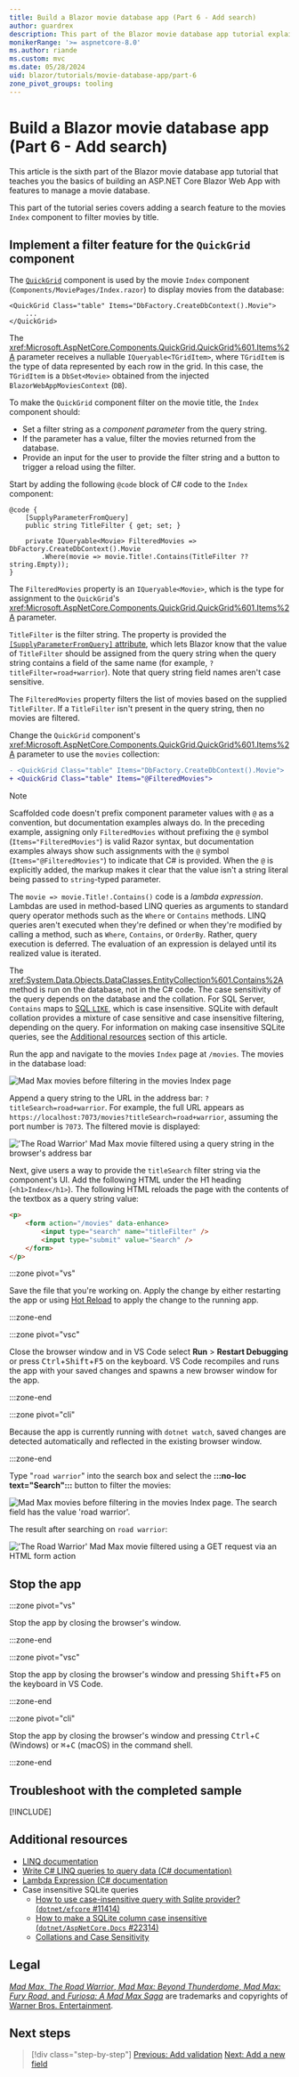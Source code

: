 ```yaml
---
title: Build a Blazor movie database app (Part 6 - Add search)
author: guardrex
description: This part of the Blazor movie database app tutorial explains how to add a search feature to filter movies by title.
monikerRange: '>= aspnetcore-8.0'
ms.author: riande
ms.custom: mvc
ms.date: 05/28/2024
uid: blazor/tutorials/movie-database-app/part-6
zone_pivot_groups: tooling
---
```

# Build a Blazor movie database app (Part 6 - Add search)

<!-- UPDATE 9.0 Activate after release

[!INCLUDE[](~/includes/not-latest-version.md)]

-->

This article is the sixth part of the Blazor movie database app tutorial that teaches you the basics of building an ASP.NET Core Blazor Web App with features to manage a movie database.

This part of the tutorial series covers adding a search feature to the movies `Index` component to filter movies by title.

## Implement a filter feature for the `QuickGrid` component

The [`QuickGrid`](xref:Microsoft.AspNetCore.Components.QuickGrid) component is used by the movie `Index` component (`Components/MoviePages/Index.razor`) to display movies from the database:

```razor
<QuickGrid Class="table" Items="DbFactory.CreateDbContext().Movie">
    ...
</QuickGrid>
```

The <xref:Microsoft.AspNetCore.Components.QuickGrid.QuickGrid%601.Items%2A> parameter receives a nullable `IQueryable<TGridItem>`, where `TGridItem` is the type of data represented by each row in the grid. In this case, the `TGridItem` is a `DbSet<Movie>` obtained from the injected `BlazorWebAppMoviesContext` (`DB`).

To make the `QuickGrid` component filter on the movie title, the `Index` component should:

* Set a filter string as a *component parameter* from the query string.
* If the parameter has a value, filter the movies returned from the database.
* Provide an input for the user to provide the filter string and a button to trigger a reload using the filter.

Start by adding the following `@code` block of C# code to the `Index` component:

```razor
@code {
    [SupplyParameterFromQuery]
    public string TitleFilter { get; set; }
    
    private IQueryable<Movie> FilteredMovies => DbFactory.CreateDbContext().Movie
        .Where(movie => movie.Title!.Contains(TitleFilter ?? string.Empty));
}
```

The `FilteredMovies` property is an `IQueryable<Movie>`, which is the type for assignment to the `QuickGrid`'s <xref:Microsoft.AspNetCore.Components.QuickGrid.QuickGrid%601.Items%2A> parameter.

`TitleFilter` is the filter string. The property is provided the [`[SupplyParameterFromQuery]` attribute](xref:Microsoft.AspNetCore.Components.SupplyParameterFromQueryAttribute), which lets Blazor know that the value of `TitleFilter` should be assigned from the query string when the query string contains a field of the same name (for example, `?titleFilter=road+warrior`). Note that query string field names aren't case sensitive.

The `FilteredMovies` property filters the list of movies based on the supplied `TitleFilter`. If a `TitleFilter` isn't present in the query string, then no movies are filtered.

Change the `QuickGrid` component's <xref:Microsoft.AspNetCore.Components.QuickGrid.QuickGrid%601.Items%2A> parameter to use the `movies` collection:

```diff
- <QuickGrid Class="table" Items="DbFactory.CreateDbContext().Movie">
+ <QuickGrid Class="table" Items="@FilteredMovies">
```

> [!NOTE]
> Scaffolded code doesn't prefix component parameter values with `@` as a convention, but documentation examples always do. In the preceding example, assigning only `FilteredMovies` without prefixing the `@` symbol (`Items="FilteredMovies"`) is valid Razor syntax, but documentation examples always show such assignments with the `@` symbol (`Items="@FilteredMovies"`) to indicate that C# is provided. When the `@` is explicitly added, the markup makes it clear that the value isn't a string literal being passed to `string`-typed parameter.

The `movie => movie.Title!.Contains()` code is a *lambda expression*. Lambdas are used in method-based LINQ queries as arguments to standard query operator methods such as the `Where` or `Contains` methods. LINQ queries aren't executed when they're defined or when they're modified by calling a method, such as `Where`, `Contains`, or `OrderBy`. Rather, query execution is deferred. The evaluation of an expression is delayed until its realized value is iterated.

The <xref:System.Data.Objects.DataClasses.EntityCollection%601.Contains%2A> method is run on the database, not in the C# code. The case sensitivity of the query depends on the database and the collation. For SQL Server, `Contains` maps to [SQL `LIKE`](/sql/t-sql/language-elements/like-transact-sql), which is case insensitive. SQLite with default collation provides a mixture of case sensitive and case insensitive filtering, depending on the query. For information on making case insensitive SQLite queries, see the [Additional resources](#additional-resources) section of this article.

Run the app and navigate to the movies `Index` page at `/movies`. The movies in the database load:

![Mad Max movies before filtering in the movies Index page](~/blazor/tutorials/movie-database-app/part-6/_static/before-filtering.png)

Append a query string to the URL in the address bar: `?titleSearch=road+warrior`. For example, the full URL appears as `https://localhost:7073/movies?titleSearch=road+warrior`, assuming the port number is `7073`. The filtered movie is displayed:

!['The Road Warrior' Mad Max movie filtered using a query string in the browser's address bar](~/blazor/tutorials/movie-database-app/part-6/_static/query-string-filter-result.png)

Next, give users a way to provide the `titleSearch` filter string via the component's UI. Add the following HTML under the H1 heading (`<h1>Index</h1>`). The following HTML reloads the page with the contents of the textbox as a query string value:

```html
<p>
    <form action="/movies" data-enhance>
        <input type="search" name="titleFilter" />
        <input type="submit" value="Search" />
    </form>
</p>
```

:::zone pivot="vs"

Save the file that you're working on. Apply the change by either restarting the app or using [Hot Reload](/visualstudio/debugger/hot-reload) to apply the change to the running app.

:::zone-end

:::zone pivot="vsc"

Close the browser window and in VS Code select **Run** > **Restart Debugging** or press <kbd>Ctrl</kbd>+<kbd>Shift</kbd>+<kbd>F5</kbd> on the keyboard. VS Code recompiles and runs the app with your saved changes and spawns a new browser window for the app.

:::zone-end

:::zone pivot="cli"

Because the app is currently running with `dotnet watch`, saved changes are detected automatically and reflected in the existing browser window.

:::zone-end

Type "`road warrior`" into the search box and select the **:::no-loc text="Search":::** button to filter the movies:

![Mad Max movies before filtering in the movies Index page. The search field has the value 'road warrior'.](~/blazor/tutorials/movie-database-app/part-6/_static/form-filter.png)

The result after searching on `road warrior`:

!['The Road Warrior' Mad Max movie filtered using a GET request via an HTML form action](~/blazor/tutorials/movie-database-app/part-6/_static/form-filter-result.png)

## Stop the app

:::zone pivot="vs"

Stop the app by closing the browser's window.

:::zone-end

:::zone pivot="vsc"

Stop the app by closing the browser's window and pressing <kbd>Shift</kbd>+<kbd>F5</kbd> on the keyboard in VS Code.

:::zone-end

:::zone pivot="cli"

Stop the app by closing the browser's window and pressing <kbd>Ctrl</kbd>+<kbd>C</kbd> (Windows) or <kbd>⌘</kbd>+<kbd>C</kbd> (macOS) in the command shell.

:::zone-end

## Troubleshoot with the completed sample

[!INCLUDE[](~/blazor/tutorials/movie-database-app/includes/troubleshoot.md)]

## Additional resources

* [LINQ documentation](/dotnet/csharp/programming-guide/concepts/linq/)
* [Write C# LINQ queries to query data (C# documentation)](/dotnet/csharp/programming-guide/concepts/linq/query-syntax-and-method-syntax-in-linq)
* [Lambda Expression (C# documentation](/dotnet/csharp/programming-guide/statements-expressions-operators/lambda-expressions)
* Case insensitive SQLite queries
  * [How to use case-insensitive query with Sqlite provider? (`dotnet/efcore` #11414)](https://github.com/dotnet/efcore/issues/11414)
  * [How to make a SQLite column case insensitive (`dotnet/AspNetCore.Docs` #22314)](https://github.com/dotnet/AspNetCore.Docs/issues/22314)
  * [Collations and Case Sensitivity](/ef/core/miscellaneous/collations-and-case-sensitivity)

## Legal

[*Mad Max*, *The Road Warrior*, *Mad Max: Beyond Thunderdome*, *Mad Max: Fury Road*, and *Furiosa: A Mad Max Saga*](https://warnerbros.fandom.com/wiki/Mad_Max_(franchise)) are trademarks and copyrights of [Warner Bros. Entertainment](https://www.warnerbros.com/).

## Next steps

> [!div class="step-by-step"]
> [Previous: Add validation](xref:blazor/tutorials/movie-database-app/part-5)
> [Next: Add a new field](xref:blazor/tutorials/movie-database-app/part-7)
